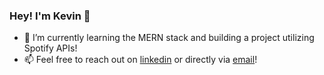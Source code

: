 ### Hey! I'm Kevin 👋
- 🔭 I’m currently learning the MERN stack and building a project utilizing Spotify APIs!
- 📫 Feel free to reach out on [linkedin](https://www.linkedin.com/in/kevin-hu1/) or directly via [email](mailto:kevinhu738@gmail.com)!
<!--
**Kevmister331/Kevmister331** is a ✨ _special_ ✨ repository because its `README.md` (this file) appears on your GitHub profile.

Here are some ideas to get you started:

- 🔭 I’m currently working on ...
- 🌱 I’m currently learning ...
- 👯 I’m looking to collaborate on ...
- 🤔 I’m looking for help with ...
- 💬 Ask me about ...
- 📫 How to reach me: ...
- 😄 Pronouns: ...
- ⚡ Fun fact: ...
-->
